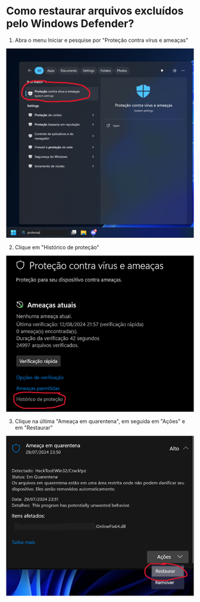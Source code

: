 # Como restaurar arquivos excluídos pelo Windows Defender?

1. Abra o menu Iniciar e pesquise por "Proteção contra vírus e ameaças"

![Proteção contra vírus e ameaças](./assets/5-1.png)

2. Clique em "Histórico de proteção"

![Histórico de proteção](./assets/5-2.png)

3. Clique na última "Ameaça em quarentena", em seguida em "Ações" e em "Restaurar"

![Ameaça em quarentena](./assets/5-3.png)
